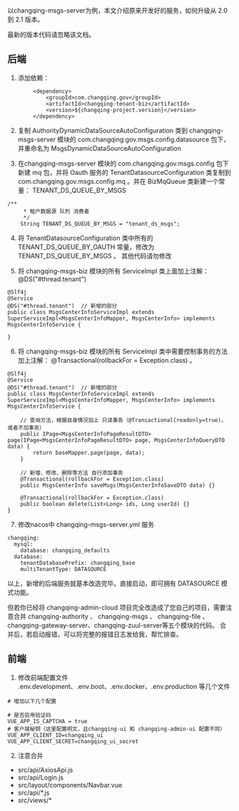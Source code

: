 以changqing-msgs-server为例，本文介绍原来开发好的服务，如何升级从 2.0 到 2.1 版本。

最新的版本代码请忽略该文档。

## 后端
1. 添加依赖：
```
        <dependency>
            <groupId>com.changqing.gov</groupId>
            <artifactId>changqing-tenant-biz</artifactId>
            <version>${changqing-project.version}</version>
        </dependency>
```

2. 复制 AuthorityDynamicDataSourceAutoConfiguration 类到 changqing-msgs-server 模块的 com.changqing.gov.msgs.config.datasource 包下，
并重命名为 MsgsDynamicDataSourceAutoConfiguration

3. 在changqing-msgs-server 模块的 com.changqing.gov.msgs.config 包下新建 mq 包，并将 Oauth 服务的 TenantDatasourceConfiguration 类复制到 com.changqing.gov.msgs.config.mq 。并在 BizMqQueue 类新建一个常量： TENANT_DS_QUEUE_BY_MSGS
```
/**
     * 租户数据源 队列 消费者
     */
    String TENANT_DS_QUEUE_BY_MSGS = "tenant_ds_msgs";
``` 

4. 将 TenantDatasourceConfiguration 类中所有的 TENANT_DS_QUEUE_BY_OAUTH 常量，修改为 TENANT_DS_QUEUE_BY_MSGS 。 其他代码请勿修改

5. 将 changqing-msgs-biz 模块的所有 ServiceImpl 类上面加上注解： @DS("#thread.tenant")
```
@Slf4j
@Service
@DS("#thread.tenant")  // 新增的部分
public class MsgsCenterInfoServiceImpl extends SuperServiceImpl<MsgsCenterInfoMapper, MsgsCenterInfo> implements MsgsCenterInfoService {

}
```

6. 将 changqing-msgs-biz 模块的所有 ServiceImpl 类中需要控制事务的方法加上注解： @Transactional(rollbackFor = Exception.class) 。
```
@Slf4j
@Service
@DS("#thread.tenant")  // 新增的部分
public class MsgsCenterInfoServiceImpl extends SuperServiceImpl<MsgsCenterInfoMapper, MsgsCenterInfo> implements MsgsCenterInfoService {

    // 查询方法，根据自身情况加上 只读事务（@Transactional(readonly=true)， 或者不加事务）
    public IPage<MsgsCenterInfoPageResultDTO> page(IPage<MsgsCenterInfoPageResultDTO> page, MsgsCenterInfoQueryDTO data) {
        return baseMapper.page(page, data);
    }

    // 新增、修改、删除等方法 自行添加事务
    @Transactional(rollbackFor = Exception.class)
    public MsgsCenterInfo saveMsgs(MsgsCenterInfoSaveDTO data) {}

    @Transactional(rollbackFor = Exception.class)
    public boolean delete(List<Long> ids, Long userId) {}
}
```

7. 修改nacos中 changqing-msgs-server.yml 服务
```
changqing:
  mysql:
    database: changqing_defaults
  database:
    tenantDatabasePrefix: changqing_base
    multiTenantType: DATASOURCE
```

以上，新增的后端服务就基本改造完毕。直接启动，即可拥有 DATASOURCE 模式功能。

但若你已经将 changqing-admin-cloud 项目完全改造成了您自己的项目，需要注意合并 changqing-authority 、 changqing-msgs 、 changqing-file 、 changqing-gateway-server、changqing-zuul-server等五个模块的代码。
合并后，若启动报错，可以将完整的报错日志发给我，帮忙排查。


## 前端 
1. 修改前端配置文件 .env.development、.env.boot、.env.docker、.env.production 等几个文件
```
# 增加以下几个配置

# 是否启用验证码
VUE_APP_IS_CAPTCHA = true
# 客户端秘钥（这里配置明文，且changqing-ui 和 changqing-admin-ui 配置不同）
VUE_APP_CLIENT_ID=changqing_ui
VUE_APP_CLIENT_SECRET=changqing_ui_secret
```

2. 注意合并 
- src/api/AxiosApi.js 
- src/api/Login.js
- src/layout/components/Navbar.vue
- src/api/*.js
- src/views/*
